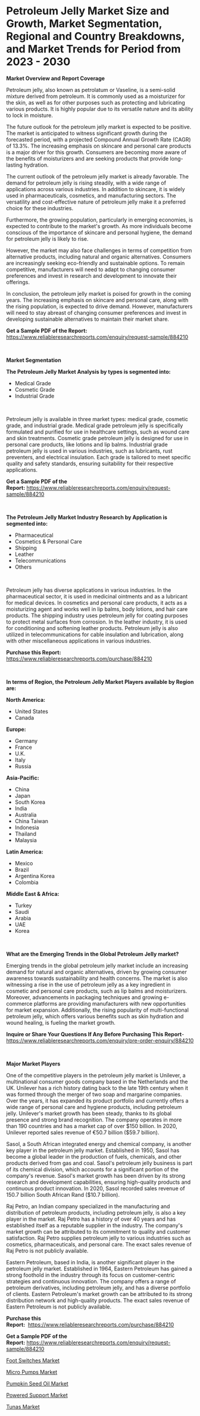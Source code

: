 <p><h1>Petroleum Jelly Market Size and Growth, Market Segmentation, Regional and Country Breakdowns, and Market Trends for Period from 2023 -  2030</h1></p><p><strong>Market Overview and Report Coverage</strong></p>
<p><p>Petroleum jelly, also known as petrolatum or Vaseline, is a semi-solid mixture derived from petroleum. It is commonly used as a moisturizer for the skin, as well as for other purposes such as protecting and lubricating various products. It is highly popular due to its versatile nature and its ability to lock in moisture.</p><p>The future outlook for the petroleum jelly market is expected to be positive. The market is anticipated to witness significant growth during the forecasted period, with a projected Compound Annual Growth Rate (CAGR) of 13.3%. The increasing emphasis on skincare and personal care products is a major driver for this growth. Consumers are becoming more aware of the benefits of moisturizers and are seeking products that provide long-lasting hydration.</p><p>The current outlook of the petroleum jelly market is already favorable. The demand for petroleum jelly is rising steadily, with a wide range of applications across various industries. In addition to skincare, it is widely used in pharmaceuticals, cosmetics, and manufacturing sectors. The versatility and cost-effective nature of petroleum jelly make it a preferred choice for these industries.</p><p>Furthermore, the growing population, particularly in emerging economies, is expected to contribute to the market's growth. As more individuals become conscious of the importance of skincare and personal hygiene, the demand for petroleum jelly is likely to rise.</p><p>However, the market may also face challenges in terms of competition from alternative products, including natural and organic alternatives. Consumers are increasingly seeking eco-friendly and sustainable options. To remain competitive, manufacturers will need to adapt to changing consumer preferences and invest in research and development to innovate their offerings.</p><p>In conclusion, the petroleum jelly market is poised for growth in the coming years. The increasing emphasis on skincare and personal care, along with the rising population, is expected to drive demand. However, manufacturers will need to stay abreast of changing consumer preferences and invest in developing sustainable alternatives to maintain their market share.</p></p>
<p><strong>Get a Sample PDF of the Report:</strong> <a href="https://www.reliableresearchreports.com/enquiry/request-sample/884210">https://www.reliableresearchreports.com/enquiry/request-sample/884210</a></p>
<p>&nbsp;</p>
<p><strong>Market Segmentation</strong></p>
<p><strong>The Petroleum Jelly Market Analysis by types is segmented into:</strong></p>
<p><ul><li>Medical Grade</li><li>Cosmetic Grade</li><li>Industrial Grade</li></ul></p>
<p>&nbsp;</p>
<p><p>Petroleum jelly is available in three market types: medical grade, cosmetic grade, and industrial grade. Medical grade petroleum jelly is specifically formulated and purified for use in healthcare settings, such as wound care and skin treatments. Cosmetic grade petroleum jelly is designed for use in personal care products, like lotions and lip balms. Industrial grade petroleum jelly is used in various industries, such as lubricants, rust preventers, and electrical insulation. Each grade is tailored to meet specific quality and safety standards, ensuring suitability for their respective applications.</p></p>
<p><strong>Get a Sample PDF of the Report:</strong>&nbsp;<a href="https://www.reliableresearchreports.com/enquiry/request-sample/884210">https://www.reliableresearchreports.com/enquiry/request-sample/884210</a></p>
<p>&nbsp;</p>
<p><strong>The Petroleum Jelly Market Industry Research by Application is segmented into:</strong></p>
<p><ul><li>Pharmaceutical</li><li>Cosmetics & Personal Care</li><li>Shipping</li><li>Leather</li><li>Telecommunications</li><li>Others</li></ul></p>
<p>&nbsp;</p>
<p><p>Petroleum jelly has diverse applications in various industries. In the pharmaceutical sector, it is used in medicinal ointments and as a lubricant for medical devices. In cosmetics and personal care products, it acts as a moisturizing agent and works well in lip balms, body lotions, and hair care products. The shipping industry uses petroleum jelly for coating purposes to protect metal surfaces from corrosion. In the leather industry, it is used for conditioning and softening leather products. Petroleum jelly is also utilized in telecommunications for cable insulation and lubrication, along with other miscellaneous applications in various industries.</p></p>
<p><strong>Purchase this Report:</strong>&nbsp; <a href="https://www.reliableresearchreports.com/purchase/884210">https://www.reliableresearchreports.com/purchase/884210</a></p>
<p>&nbsp;</p>
<p><strong>In terms of Region, the Petroleum Jelly Market Players available by Region are:</strong></p>
<p>
    <p> <strong> North America: </strong>
        <ul>
            <li>United States</li>
            <li>Canada</li>
        </ul>
        </p> 
    <p> <strong> Europe: </strong>
        <ul>
            <li>Germany</li>
            <li>France</li>
            <li>U.K.</li>
            <li>Italy</li>
            <li>Russia</li>
        </ul>
        </p> 
    <p> <strong> Asia-Pacific: </strong>
        <ul>
            <li>China</li>
            <li>Japan</li>
            <li>South Korea</li>
            <li>India</li>
            <li>Australia</li>
            <li>China Taiwan</li>
            <li>Indonesia</li>
            <li>Thailand</li>
            <li>Malaysia</li>
        </ul>
        </p> 
    <p> <strong> Latin America: </strong>
        <ul>
            <li>Mexico</li>
            <li>Brazil</li>
            <li>Argentina Korea</li>
            <li>Colombia</li>
        </ul>
        </p> 
    <p> <strong> Middle East & Africa: </strong>
        <ul>
            <li>Turkey</li>
            <li>Saudi</li>
            <li>Arabia</li>
            <li>UAE</li>
            <li>Korea</li>
        </ul>
    </p>
    </p>
<p>&nbsp;</p>
<p><strong>What are the Emerging Trends in the Global Petroleum Jelly market?</strong></p>
<p><p>Emerging trends in the global petroleum jelly market include an increasing demand for natural and organic alternatives, driven by growing consumer awareness towards sustainability and health concerns. The market is also witnessing a rise in the use of petroleum jelly as a key ingredient in cosmetic and personal care products, such as lip balms and moisturizers. Moreover, advancements in packaging techniques and growing e-commerce platforms are providing manufacturers with new opportunities for market expansion. Additionally, the rising popularity of multi-functional petroleum jelly, which offers various benefits such as skin hydration and wound healing, is fueling the market growth.</p></p>
<p><strong>Inquire or Share Your Questions If Any Before Purchasing This Report</strong>- <a href="https://www.reliableresearchreports.com/enquiry/pre-order-enquiry/884210">https://www.reliableresearchreports.com/enquiry/pre-order-enquiry/884210</a></p>
<p>&nbsp;</p>
<p><strong>Major Market Players</strong></p>
<p><p>One of the competitive players in the petroleum jelly market is Unilever, a multinational consumer goods company based in the Netherlands and the UK. Unilever has a rich history dating back to the late 19th century when it was formed through the merger of two soap and margarine companies. Over the years, it has expanded its product portfolio and currently offers a wide range of personal care and hygiene products, including petroleum jelly. Unilever's market growth has been steady, thanks to its global presence and strong brand recognition. The company operates in more than 190 countries and has a market cap of over $150 billion. In 2020, Unilever reported sales revenue of €50.7 billion ($59.7 billion).</p><p>Sasol, a South African integrated energy and chemical company, is another key player in the petroleum jelly market. Established in 1950, Sasol has become a global leader in the production of fuels, chemicals, and other products derived from gas and coal. Sasol's petroleum jelly business is part of its chemical division, which accounts for a significant portion of the company's revenue. Sasol's market growth has been driven by its strong research and development capabilities, ensuring high-quality products and continuous product innovation. In 2020, Sasol recorded sales revenue of 150.7 billion South African Rand ($10.7 billion).</p><p>Raj Petro, an Indian company specialized in the manufacturing and distribution of petroleum products, including petroleum jelly, is also a key player in the market. Raj Petro has a history of over 40 years and has established itself as a reputable supplier in the industry. The company's market growth can be attributed to its commitment to quality and customer satisfaction. Raj Petro supplies petroleum jelly to various industries such as cosmetics, pharmaceuticals, and personal care. The exact sales revenue of Raj Petro is not publicly available.</p><p>Eastern Petroleum, based in India, is another significant player in the petroleum jelly market. Established in 1964, Eastern Petroleum has gained a strong foothold in the industry through its focus on customer-centric strategies and continuous innovation. The company offers a range of petroleum derivatives, including petroleum jelly, and has a diverse portfolio of clients. Eastern Petroleum's market growth can be attributed to its strong distribution network and high-quality products. The exact sales revenue of Eastern Petroleum is not publicly available.</p></p>
<p><strong>Purchase this Report:</strong>&nbsp;&nbsp;<a href="https://www.reliableresearchreports.com/purchase/884210">https://www.reliableresearchreports.com/purchase/884210</a></p>
<p></p>
<p><strong>Get a Sample PDF of the Report:</strong>&nbsp;<a href="https://www.reliableresearchreports.com/enquiry/request-sample/884210">https://www.reliableresearchreports.com/enquiry/request-sample/884210</a></p>
<p><p><a href="https://medium.com/@rosaleekoss/foot-switches-market-furnishes-information-on-market-share-market-trends-and-market-growth-b32592301585">Foot Switches Market</a></p><p><a href="https://medium.com/@orphabrakus2023/micro-pumps-nbsp-market-focuses-on-market-share-size-and-projected-forecast-till-2030-904054b8493d">Micro Pumps Market</a></p><p><a href="https://medium.com/@elsahermann/pumpkin-seed-oil-market-size-cagr-trends-2024-2030-9917b1c23554">Pumpkin Seed Oil Market</a></p><p><a href="https://medium.com/@twilabailey2000/powered-support-market-size-and-market-trends-complete-industry-overview-2023-to-2030-b768ad6e6096">Powered Support Market</a></p><p><a href="https://medium.com/@verladurgan/tunas-market-trends-forecast-and-competitive-analysis-to-2030-17c876a49043">Tunas Market</a></p></p>